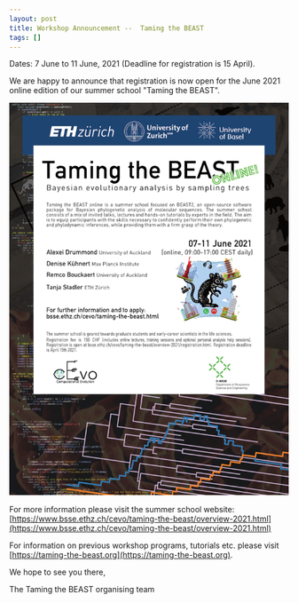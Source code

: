 ```yaml
---
layout: post
title: Workshop Announcement --  Taming the BEAST
tags: []
---
```

Dates: 7 June to 11 June, 2021 (Deadline for registration is 15 April).

We are happy to announce that registration is now open for the June 2021 online edition of our summer school "Taming the BEAST".

![Flyer plot](/images/Taming-the-BEAST-Online-2021-Flyer.jpg)

For more information please visit the summer school website: [https://www.bsse.ethz.ch/cevo/taming-the-beast/overview-2021.html](https://www.bsse.ethz.ch/cevo/taming-the-beast/overview-2021.html)

For information on previous workshop programs, tutorials etc. please visit [https://taming-the-beast.org](https://taming-the-beast.org).

We hope to see you there,

The Taming the BEAST organising team

